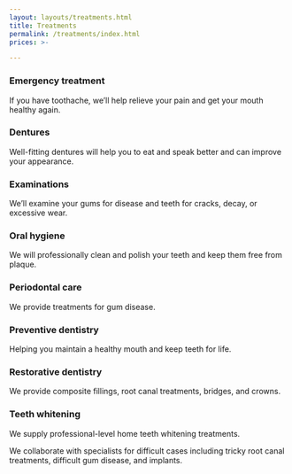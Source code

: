 ```yaml
---
layout: layouts/treatments.html
title: Treatments
permalink: /treatments/index.html
prices: >-

---
```


### Emergency treatment
If you have toothache, we&#8217;ll help relieve your pain and get your mouth healthy again.

### Dentures
Well-fitting dentures will help you to eat and speak better and can improve your appearance.

### Examinations
We’ll examine your gums for disease and teeth for cracks, decay, or excessive wear.

### Oral hygiene
We will professionally clean and polish your teeth and keep them free from plaque.

### Periodontal care
We provide treatments for gum disease.

### Preventive dentistry
Helping you maintain a healthy mouth and keep teeth for life.

### Restorative dentistry
We provide composite fillings, root canal treatments, bridges, and crowns.

### Teeth whitening
We supply professional-level home teeth whitening treatments.

We collaborate with specialists for difficult cases including tricky root canal treatments, difficult gum disease, and implants.